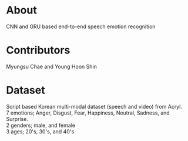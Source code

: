 # About
CNN and GRU based end-to-end speech emotion recognition

# Contributors
Myungsu Chae and Young Hoon Shin

# Dataset
Script based Korean multi-modal dataset (speech and video) from Acryl. <br/>
7 emotions; Anger, Disgust, Fear, Happiness, Neutral, Sadness, and Surprise. <br/>
2 genders; male, and female <br/>
3 ages; 20's, 30's, and 40's <br/>
